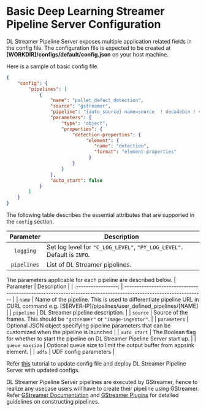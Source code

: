 # Basic Deep Learning Streamer Pipeline Server Configuration

DL Streamer Pipeline Server exposes multiple application related fields in the config file. The configuration file is expected to be created at **[WORKDIR]/configs/default/config.json** on your host machine.

Here is a sample of basic config file. 
    
```json
{
    "config": {
        "pipelines": [
            {
                "name": "pallet_defect_detection",
                "source": "gstreamer",
                "pipeline": "{auto_source} name=source  ! decodebin ! videoconvert ! gvadetect name=detection model-instance-id=inst0 ! queue ! gvawatermark ! gvafpscounter ! gvametaconvert add-empty-results=true name=metaconvert ! gvametapublish name=destination ! appsink name=appsink",
                "parameters": {
                    "type": "object",
                    "properties": {
                        "detection-properties": {
                             "element": {
                                "name": "detection",
                                "format": "element-properties"
                              }
                        }
                    }
                },
                "auto_start": false
            }
        ]
    }
}
```
The following table describes the essential attributes that are supported in the `config` section. 

|      Parameter      |                                                     Description                                                |
| :-----------------: | -------------------------------------------------------------------------------------------------------------- |
| `logging`         | Set log level for `"C_LOG_LEVEL"`, `"PY_LOG_LEVEL"`. Default is `INFO`.                                      |
| `pipelines`         | List of DL Streamer pipelines.                                      |

The parameters applicable for each pipeline are described below.
|      Parameter      |                                                     Description                                                |
| :-----------------: | -------------------------------------------------------------------------------------------------------------- |
| `name`         | Name of the pipeline. This is used to differentiate pipeline URL in CURL command e.g. [SERVER-IP]/pipelines/user_defined_pipelines/[NAME]   |
| `pipeline`          | 	DL Streamer pipeline description. |
| `source`            | Source of the frames. This should be `"gstreamer"` or `"image-ingestor"`.                                              |
| `parameters`            | Optional JSON object specifying pipeline parameters that can be customized when the pipeline is launched |
| `auto_start`          | The Boolean flag for whether to start the pipeline on DL Streamer Pipeline Server start up. |
| `queue_maxsize`          | Optional queue size to limit the output buffer from appsink element. |
| `udfs` | UDF config parameters |

Refer [this](../../../how-to-change-dlstreamer-pipeline.md) tutorial to update config file and deploy DL Streamer Pipeline Server with updated configs. 

DL Streamer Pipeline Server pipelines are executed by GStreamer, hence to realize any usecase users will have to create their pipeline using GStreamer. Refer [GStreamer Documentation](https://gstreamer.freedesktop.org/documentation/) and [GStreamer Plugins](https://gstreamer.freedesktop.org/documentation/plugins_doc.html?gi-language=c) for detailed guidelines on constructing pipelines.

